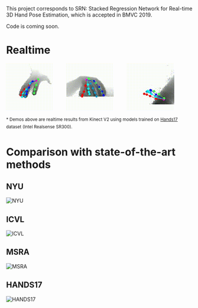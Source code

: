 This project corresponds to SRN: Stacked Regression Network for Real-time 3D Hand Pose Estimation, which is accepted in BMVC 2019.

Code is coming soon.
# Realtime 
![demo1](realtime/normal.gif)&nbsp;&nbsp;&nbsp;&nbsp;&nbsp;&nbsp;&nbsp;&nbsp;
![demo2](realtime/small_hand.gif)&nbsp;&nbsp;&nbsp;&nbsp;&nbsp;&nbsp;&nbsp;&nbsp;
![demo3](realtime/hard2.gif)&nbsp;&nbsp;&nbsp;&nbsp;&nbsp;&nbsp;&nbsp;&nbsp;

<sup>\* Demos above are realtime results from Kinect V2 using models trained on [Hands17](http://icvl.ee.ic.ac.uk/hands17/challenge/) dataset (Intel Realsense SR300). </sup></br>

# Comparison with state-of-the-art methods
## NYU
![NYU](https://github.com/RenFeiTemp/SRN/blob/master/fig/nyu.png)
## ICVL
![ICVL](https://github.com/RenFeiTemp/SRN/blob/master/fig/icvl.png)
## MSRA
![MSRA](https://github.com/RenFeiTemp/SRN/blob/master/fig/msra.png)
## HANDS17
![HANDS17](https://github.com/RenFeiTemp/SRN/blob/master/fig/hands17.jpg)
